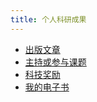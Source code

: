 ```yaml
---
title: 个人科研成果
---
```


- [出版文章](article/article)
- [主持或参与课题](project)
- [科技奖励](award/award)
- [我的电子书](book)
